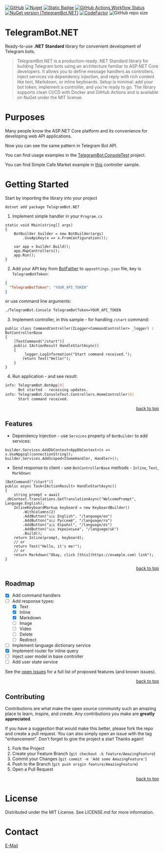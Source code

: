 [![GitHub](https://img.shields.io/github/license/bvdcode/TelegramBot.NET)](https://github.com/bvdcode/TelegramBot.NET/blob/main/LICENSE.md)
[![Nuget](https://img.shields.io/nuget/dt/TelegramBot.NET?color=%239100ff)](https://www.nuget.org/packages/TelegramBot.NET/)
[![Static Badge](https://img.shields.io/badge/fuget-f88445?logo=readme&logoColor=white)](https://www.fuget.org/packages/TelegramBot.NET)
[![GitHub Actions Workflow Status](https://img.shields.io/github/actions/workflow/status/bvdcode/TelegramBot.NET/.github%2Fworkflows%2Fpublish-release.yml)](https://github.com/bvdcode/TelegramBot.NET/actions)
[![NuGet version (TelegramBot.NET)](https://img.shields.io/nuget/v/TelegramBot.NET.svg?label=stable)](https://www.nuget.org/packages/TelegramBot.NET/)
[![CodeFactor](https://www.codefactor.io/repository/github/bvdcode/TelegramBot.NET/badge)](https://www.codefactor.io/repository/github/bvdcode/TelegramBot.NET)
![GitHub repo size](https://img.shields.io/github/repo-size/bvdcode/TelegramBot.NET)

<a id="readme-top"></a>

# TelegramBot.NET

Ready-to-use **.NET Standard** library for convenient development of Telegram bots.

> TelegramBot.NET is a production-ready .NET Standard library for building Telegram bots using an architecture familiar to ASP.NET Core developers. It allows you to define message handlers as controllers, inject services via dependency injection, and reply with rich content like text, Markdown, or inline keyboards. Setup is minimal: add your bot token, implement a controller, and you're ready to go. The library supports clean CI/CD with Docker and GitHub Actions and is available on NuGet under the MIT license.

# Purposes

Many people know the ASP.NET Core platform and its convenience for developing web API applications.

Now you can see the same pattern in Telegram Bot API.

You can find usage examples in the [TelegramBot.ConsoleTest](https://github.com/bvdcode/TelegramBot.NET/tree/main/Sources/TelegramBot.ConsoleTest) project.

You can find Simple Cafe Market example in [this](https://github.com/bvdcode/TelegramBot.NET/blob/main/Sources/TelegramBot.ConsoleTest/Controllers/CafeController.cs) controller sample. 

# Getting Started

Start by importing the library into your project

`dotnet add package TelegramBot.NET`

1. Implement simple handler in your `Program.cs`

```CSharp
static void Main(string[] args)
{
    BotBuilder builder = new BotBuilder(args)
        .UseApiKey(x => x.FromConfiguration());

    var app = builder.Build();
    app.MapControllers();
    app.Run();
}
```

2. Add your API key from [BotFather](https://t.me/BotFather) to `appsettings.json` file, key is `TelegramBotToken`:

```JSON
{
  "TelegramBotToken": "YOUR_API_TOKEN"
}
```

or use command line arguments:

```Bash
./TelegramBot.Console TelegramBotToken=YOUR_API_TOKEN
```

3. Implement controller, in this sample - for handling `/start` command:

```CSharp
public class CommandController(ILogger<CommandController> _logger) : BotControllerBase
{
    [TextCommand("/start")]
    public IActionResult HandleStartAsync()
    {
        _logger.LogInformation("Start command received.");
        return Text("Hello!");
    }
}
```

4. Run application - and see result:

```Bash
info: TelegramBot.BotApp[0]
      Bot started - receiving updates.
info: TelegramBot.ConsoleTest.Controllers.HomeController[0]
      Start command received.
```

<p align="right"><a href="#readme-top">back to top</a></p>

## Features

- Dependency Injection - use `Services` property of `BotBuilder` to add services:

```CSharp
builder.Services.AddDbContext<AppDbContext>(x => x.UseNpgsql(connectionString));
builder.Services.AddScoped<ISomeHandler, Handler>();
```

- Send response to client - use `BotControllerBase` methods - `Inline`, `Text`, `MarkDown`:

```CSharp
[BotCommand("/start")]
public async Task<IActionResult> HandleStartAsync()
{
    string prompt = await _dbContext.Translations.GetTranslationAsync("WelcomePrompt", Language.English);
    InlineKeyboardMarkup keyboard = new KeyboardBuilder()
        .WithColumns(2)
        .AddButton("🇺🇸 English", "/language/en")
        .AddButton("🇷🇺 Русский", "/language/ru")
        .AddButton("🇪🇸 Español", "/language/es")
        .AddButton("🇺🇦 Українська", "/language/uk")
        .Build();
    return Inline(prompt, keyboard);
    // or
    return Text("Hello, it's me!");
    // or
    return Markdown("Okay, click [this](https://example.com) link");
}
```

<p align="right"><a href="#readme-top">back to top</a></p>

## Roadmap

- [x] Add command handlers
- [ ] Add response types:
  - [x] Text
  - [x] Inline
  - [x] Markdown
  - [ ] Image
  - [ ] Video
  - [ ] Delete
  - [ ] Redirect
- [ ] Implement language dictionary service
- [x] Implement router for inline query
- [ ] Inject user model in base controller
- [ ] Add user state service

See the [open issues](https://github.com/BigMakCode/TelegramBot.NET/issues) for a full list of proposed features (and known issues).

<p align="right"><a href="#readme-top">back to top</a></p>

## Contributing

Contributions are what make the open source community such an amazing place to learn, inspire, and create. Any contributions you make are **greatly appreciated**.

If you have a suggestion that would make this better, please fork the repo and create a pull request. You can also simply open an issue with the tag "enhancement".
Don't forget to give the project a star! Thanks again!

1. Fork the Project
2. Create your Feature Branch (`git checkout -b feature/AmazingFeature`)
3. Commit your Changes (`git commit -m 'Add some AmazingFeature'`)
4. Push to the Branch (`git push origin feature/AmazingFeature`)
5. Open a Pull Request

<p align="right"><a href="#readme-top">back to top</a></p>

# License

Distributed under the MIT License. See LICENSE.md for more information.

# Contact

[E-Mail](mailto:github-telegram-bot-net@belov.us)
